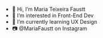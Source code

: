 - 👋 Hi, I’m Maria Teixeira Faustt
- 👀 I’m interested in Front-End Dev      
- 🌱 I’m currently learning UX Design  
- 📷 @MariaFaustt on Instagram    
      
<!---
MariaLTN/MariaLTN is a ✨ special ✨ repository because its `README.md` (this file) appears on your GitHub profile.
You can click the Preview link to take a look at your changes.
--->
